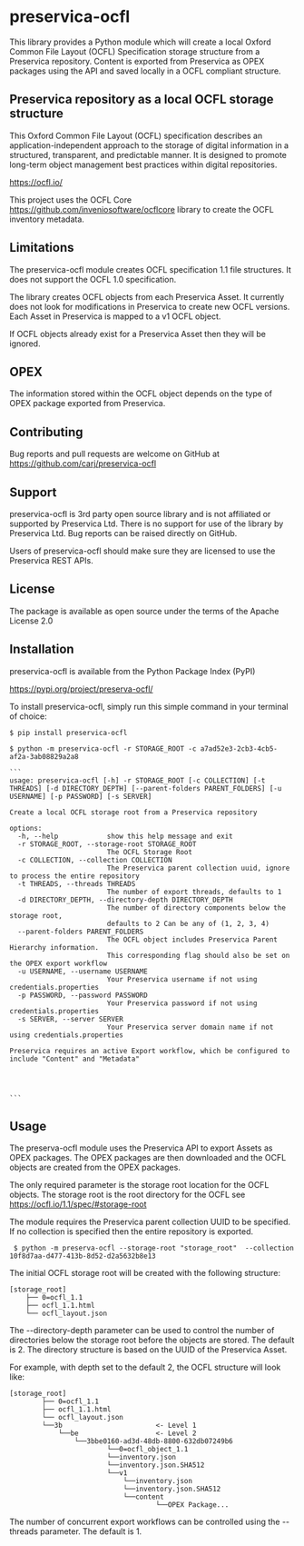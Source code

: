 # preservica-ocfl

This library provides a Python module which will create a local Oxford Common File Layout (OCFL) Specification storage 
structure from a Preservica repository. 
Content is exported from Preservica as OPEX packages using the API and saved locally in a OCFL compliant structure.

## Preservica repository as a local OCFL storage structure

This Oxford Common File Layout (OCFL) specification describes an application-independent approach to the 
storage of digital information in a structured, transparent, and predictable manner. 
It is designed to promote long-term object management best practices within digital repositories.

https://ocfl.io/

This project uses the OCFL Core https://github.com/inveniosoftware/ocflcore library to create the OCFL inventory 
metadata.

## Limitations

The preservica-ocfl module creates OCFL specification 1.1 file structures. It does not support the OCFL 1.0 specification.

The library creates OCFL objects from each Preservica Asset. It currently does not look for modifications in Preservica
to create new OCFL versions. Each Asset in Preservica is mapped to a v1 OCFL object. 

If OCFL objects already exist for a Preservica Asset then they will be ignored. 

## OPEX

The information stored within the OCFL object depends on the type of OPEX package exported from Preservica.


## Contributing

Bug reports and pull requests are welcome on GitHub at https://github.com/carj/preservica-ocfl

## Support 

preservica-ocfl is 3rd party open source library and is not affiliated or supported by Preservica Ltd.
There is no support for use of the library by Preservica Ltd.
Bug reports can be raised directly on GitHub.

Users of preservica-ocfl should make sure they are licensed to use the Preservica REST APIs. 

## License

The package is available as open source under the terms of the Apache License 2.0

## Installation

preservica-ocfl is available from the Python Package Index (PyPI)

https://pypi.org/project/preserva-ocfl/

To install preservica-ocfl, simply run this simple command in your terminal of choice:

    $ pip install preservica-ocfl

    $ python -m preservica-ocfl -r STORAGE_ROOT -c a7ad52e3-2cb3-4cb5-af2a-3ab08829a2a8
    
    ```
    usage: preservica-ocfl [-h] -r STORAGE_ROOT [-c COLLECTION] [-t THREADS] [-d DIRECTORY_DEPTH] [--parent-folders PARENT_FOLDERS] [-u USERNAME] [-p PASSWORD] [-s SERVER]

    Create a local OCFL storage root from a Preservica repository
    
    options:
      -h, --help            show this help message and exit
      -r STORAGE_ROOT, --storage-root STORAGE_ROOT
                            The OCFL Storage Root
      -c COLLECTION, --collection COLLECTION
                            The Preservica parent collection uuid, ignore to process the entire repository
      -t THREADS, --threads THREADS
                            The number of export threads, defaults to 1
      -d DIRECTORY_DEPTH, --directory-depth DIRECTORY_DEPTH
                            The number of directory components below the storage root, 
                            defaults to 2 Can be any of (1, 2, 3, 4)
      --parent-folders PARENT_FOLDERS
                            The OCFL object includes Preservica Parent Hierarchy information. 
                            This corresponding flag should also be set on the OPEX export workflow
      -u USERNAME, --username USERNAME
                            Your Preservica username if not using credentials.properties
      -p PASSWORD, --password PASSWORD
                            Your Preservica password if not using credentials.properties
      -s SERVER, --server SERVER
                            Your Preservica server domain name if not using credentials.properties
    
    Preservica requires an active Export workflow, which be configured to include "Content" and "Metadata"

    
    
    
    ```



## Usage

The preserva-ocfl module uses the Preservica API to export Assets as OPEX packages. The OPEX packages are then 
downloaded and the OCFL objects are created from the OPEX packages.

The only required parameter is the storage root location for the OCFL objects. 
The storage root is the root directory for the OCFL see https://ocfl.io/1.1/spec/#storage-root

The module requires the Preservica parent collection UUID to be specified. If no collection is specified then the entire
repository is exported.

     $ python -m preserva-ocfl --storage-root "storage_root"  --collection 10f8d7aa-d477-413b-8d52-d2a5632b8e13

The initial OCFL storage root will be created with the following structure:

    [storage_root]
        ├── 0=ocfl_1.1
        ├── ocfl_1.1.html        
        └── ocfl_layout.json    


The --directory-depth parameter can be used to control the number of directories below the storage root before the
objects are stored. The default is 2.  The directory structure is based on the UUID of the Preservica Asset.

For example, with depth set to the default 2, the OCFL structure will look like:

    [storage_root]
            ├── 0=ocfl_1.1
            ├── ocfl_1.1.html        
            └── ocfl_layout.json
            └──3b                       <- Level 1
                └──be                   <- Level 2
                    └──3bbe0160-ad3d-48db-8800-632db07249b6
                            └──0=ocfl_object_1.1
                            └──inventory.json
                            └──inventory.json.SHA512
                            └──v1
                                └──inventory.json
                                └──inventory.json.SHA512
                                └──content
                                        └──OPEX Package...   


    
                                
The number of concurrent export workflows can be controlled using the --threads parameter. The default is 1.


        
